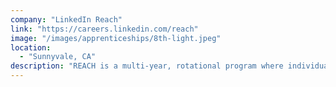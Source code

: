 ```yaml
---
company: "LinkedIn Reach"
link: "https://careers.linkedin.com/reach"
image: "/images/apprenticeships/8th-light.jpeg"
location:
  - "Sunnyvale, CA"
description: "REACH is a multi-year, rotational program where individuals with non-traditional backgrounds rotate through various levels of technical roles at the company."
---
```

